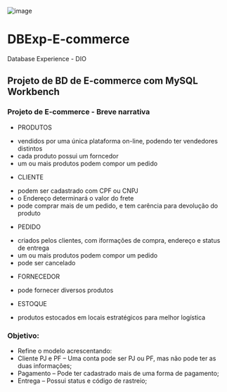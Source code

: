 ![image](https://user-images.githubusercontent.com/68438464/190260040-8ffe8e49-21b8-47c3-a647-630c39510c43.png)

# DBExp-E-commerce
Database Experience - DIO

## Projeto de BD de E-commerce com MySQL Workbench

### Projeto de E-commerce - Breve narrativa

* PRODUTOS 
-   vendidos por uma única plataforma on-line, podendo ter vendedores distintos
-   cada produto possui um forncedor
-   um ou mais produtos podem compor um pedido

* CLIENTE
-   podem ser cadastrado com CPF ou CNPJ
-   o Endereço determinará o valor do frete
-   pode comprar mais de um pedido, e tem carência para devolução do produto

* PEDIDO
-   criados pelos clientes, com iformações de compra, endereço e status de entrega
-   um ou mais produtos podem compor um pedido
-   pode ser cancelado

* FORNECEDOR
-   pode fornecer diversos produtos

* ESTOQUE
-   produtos estocados em locais estratégicos para melhor logística

### Objetivo:
- Refine o modelo acrescentando:
- Cliente PJ e PF – Uma conta pode ser PJ ou PF, mas não pode ter as duas informações;
- Pagamento – Pode ter cadastrado mais de uma forma de pagamento;
- Entrega – Possui status e código de rastreio;

